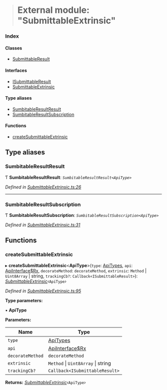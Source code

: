 > # External module: "SubmittableExtrinsic"

### Index

#### Classes

* [SubmittableResult](../classes/_submittableextrinsic_.submittableresult.md)

#### Interfaces

* [ISubmittableResult](../interfaces/_submittableextrinsic_.isubmittableresult.md)
* [SubmittableExtrinsic](../interfaces/_submittableextrinsic_.submittableextrinsic.md)

#### Type aliases

* [SumbitableResultResult](_submittableextrinsic_.md#sumbitableresultresult)
* [SumbitableResultSubscription](_submittableextrinsic_.md#sumbitableresultsubscription)

#### Functions

* [createSubmittableExtrinsic](_submittableextrinsic_.md#createsubmittableextrinsic)

## Type aliases

###  SumbitableResultResult

Ƭ **SumbitableResultResult**: *`SumbitableResultResult<ApiType>`*

*Defined in [SubmittableExtrinsic.ts:26](https://github.com/polkadot-js/api/blob/7772caa/packages/api/src/SubmittableExtrinsic.ts#L26)*

___

###  SumbitableResultSubscription

Ƭ **SumbitableResultSubscription**: *`SumbitableResultSubscription<ApiType>`*

*Defined in [SubmittableExtrinsic.ts:31](https://github.com/polkadot-js/api/blob/7772caa/packages/api/src/SubmittableExtrinsic.ts#L31)*

## Functions

###  createSubmittableExtrinsic

▸ **createSubmittableExtrinsic**<**ApiType**>(`type`: [ApiTypes](_types_.md#apitypes), `api`: [ApiInterface$Rx](../interfaces/_types_.apiinterface_rx.md), `decorateMethod`: `decorateMethod`, `extrinsic`: `Method` | `Uint8Array` | string, `trackingCb?`: `Callback<ISubmittableResult>`): *[SubmittableExtrinsic](../interfaces/_submittableextrinsic_.submittableextrinsic.md)‹*`ApiType`*›*

*Defined in [SubmittableExtrinsic.ts:95](https://github.com/polkadot-js/api/blob/7772caa/packages/api/src/SubmittableExtrinsic.ts#L95)*

**Type parameters:**

▪ **ApiType**

**Parameters:**

Name | Type |
------ | ------ |
`type` | [ApiTypes](_types_.md#apitypes) |
`api` | [ApiInterface$Rx](../interfaces/_types_.apiinterface_rx.md) |
`decorateMethod` | `decorateMethod` |
`extrinsic` | `Method` \| `Uint8Array` \| string |
`trackingCb?` | `Callback<ISubmittableResult>` |

**Returns:** *[SubmittableExtrinsic](../interfaces/_submittableextrinsic_.submittableextrinsic.md)‹*`ApiType`*›*